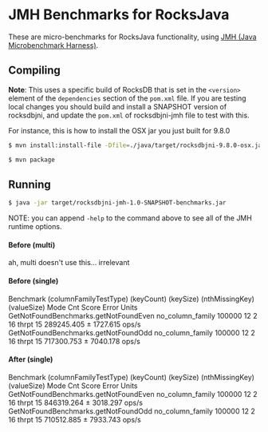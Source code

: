 # JMH Benchmarks for RocksJava

These are micro-benchmarks for RocksJava functionality, using [JMH (Java Microbenchmark Harness)](https://openjdk.java.net/projects/code-tools/jmh/).

## Compiling

**Note**: This uses a specific build of RocksDB that is set in the `<version>` element of the `dependencies` section of the `pom.xml` file. If you are testing local changes you should build and install a SNAPSHOT version of rocksdbjni, and update the `pom.xml` of rocksdbjni-jmh file to test with this.

For instance, this is how to install the OSX jar you just built for 9.8.0

```bash
$ mvn install:install-file -Dfile=./java/target/rocksdbjni-9.8.0-osx.jar -DgroupId=org.rocksdb -DartifactId=rocksdbjni -Dversion=9.8.0-SNAPSHOT -Dpackaging=jar
```

```bash
$ mvn package
```

## Running
```bash
$ java -jar target/rocksdbjni-jmh-1.0-SNAPSHOT-benchmarks.jar
```

NOTE: you can append `-help` to the command above to see all of the JMH runtime options.

#### Before (multi)

ah, multi doesn't use this... irrelevant

#### Before (single)

Benchmark                              (columnFamilyTestType)  (keyCount)  (keySize)  (nthMissingKey)  (valueSize)   Mode  Cnt       Score      Error  Units
GetNotFoundBenchmarks.getNotFoundEven        no_column_family      100000         12                2           16  thrpt   15  289245.405 ± 1727.615  ops/s
GetNotFoundBenchmarks.getNotFoundOdd         no_column_family      100000         12                2           16  thrpt   15  717300.753 ± 7040.178  ops/s

#### After (single)

Benchmark                              (columnFamilyTestType)  (keyCount)  (keySize)  (nthMissingKey)  (valueSize)   Mode  Cnt       Score      Error  Units
GetNotFoundBenchmarks.getNotFoundEven        no_column_family      100000         12                2           16  thrpt   15  846319.264 ± 3018.297  ops/s
GetNotFoundBenchmarks.getNotFoundOdd         no_column_family      100000         12                2           16  thrpt   15  710512.885 ± 7933.743  ops/s




